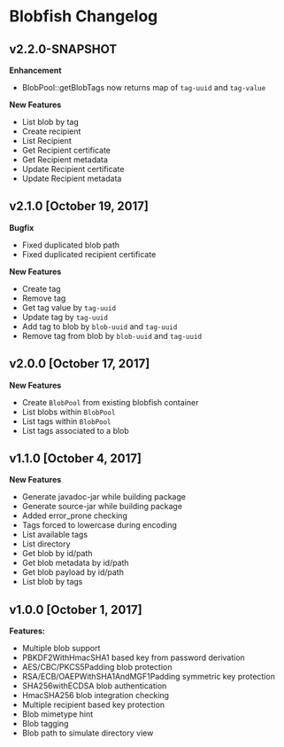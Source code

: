 # Blobfish Changelog

## v2.2.0-SNAPSHOT

**Enhancement**

- BlobPool::getBlobTags now returns map of `tag-uuid` and `tag-value` 

**New Features**

- List blob by tag
- Create recipient
- List Recipient
- Get Recipient certificate
- Get Recipient metadata
- Update Recipient certificate
- Update Recipient metadata

## v2.1.0 [October 19, 2017]

**Bugfix**

- Fixed duplicated blob path
- Fixed duplicated recipient certificate

**New Features**

- Create tag
- Remove tag
- Get tag value by `tag-uuid`
- Update tag by `tag-uuid`
- Add tag to blob by `blob-uuid` and `tag-uuid`
- Remove tag from blob by `blob-uuid` and `tag-uuid`

## v2.0.0 [October 17, 2017]

**New Features**

- Create `BlobPool` from existing blobfish container
- List blobs within `BlobPool`
- List tags within `BlobPool`
- List tags associated to a blob

## v1.1.0 [October 4, 2017]

**New Features**

- Generate javadoc-jar while building package
- Generate source-jar while building package
- Added error_prone checking
- Tags forced to lowercase during encoding
- List available tags
- List directory
- Get blob by id/path
- Get blob metadata by id/path
- Get blob payload by id/path
- List blob by tags

## v1.0.0 [October 1, 2017]

**Features:**
- Multiple blob support
- PBKDF2WithHmacSHA1 based key from password derivation
- AES/CBC/PKCS5Padding blob protection
- RSA/ECB/OAEPWithSHA1AndMGF1Padding symmetric key protection
- SHA256withECDSA blob authentication
- HmacSHA256 blob integration checking
- Multiple recipient based key protection
- Blob mimetype hint
- Blob tagging
- Blob path to simulate directory view
